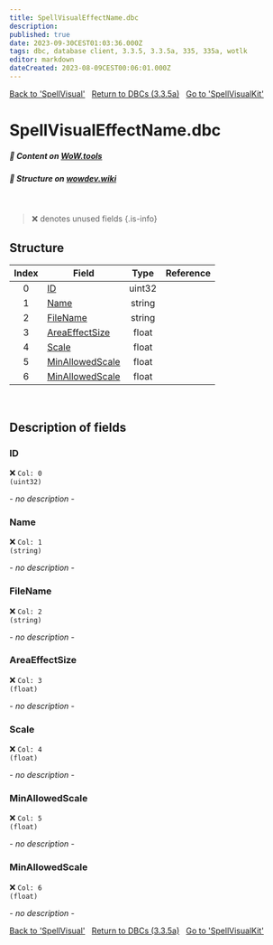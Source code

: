 ```yaml
---
title: SpellVisualEffectName.dbc
description:
published: true
date: 2023-09-30CEST01:03:36.000Z
tags: dbc, database client, 3.3.5, 3.3.5a, 335, 335a, wotlk
editor: markdown
dateCreated: 2023-08-09CEST00:06:01.000Z
---
```

<a href="https://trinitycore.info/files/DBC/335/spellvisual" class="mt-5 v-btn v-btn--depressed v-btn--flat v-btn--outlined theme--light v-size--default darkblue--text text--lighten-3"><span class="v-btn__content"><i aria-hidden="true" class="v-icon notranslate v-icon--left mdi mdi-arrow-left theme--light"></i><span>Back to 'SpellVisual'</span></span></a>&nbsp;&nbsp;&nbsp;<a href="https://trinitycore.info/files/DBC/335/DBC" class="mt-5 v-btn v-btn--depressed v-btn--flat v-btn--outlined theme--light v-size--default darkblue--text text--lighten-3"><span class="v-btn__content"><i aria-hidden="true" class="v-icon notranslate v-icon--left mdi mdi-home-outline theme--light"></i><span>Return to DBCs (3.3.5a)</span></span></a>&nbsp;&nbsp;&nbsp;<a href="https://trinitycore.info/files/DBC/335/spellvisualkit" class="mt-5 v-btn v-btn--depressed v-btn--flat v-btn--outlined theme--light v-size--default darkblue--text text--lighten-3"><span class="v-btn__content"><span>Go to 'SpellVisualKit'</span><i aria-hidden="true" class="v-icon notranslate v-icon--right mdi mdi-arrow-right theme--light"></i></span></a>

# SpellVisualEffectName.dbc
##### :open_book: Content on [WoW.tools](https://wow.tools/dbc/?dbc=spellvisualeffectname&build=3.3.5.12340)
##### :pencil: Structure on [wowdev.wiki](https://wowdev.wiki/DB/SpellVisualEffectName)
&nbsp;

> :x: denotes unused fields
{.is-info}


## Structure

| Index | Field | Type | Reference |
| :---: | --- | :---: | --- |
| 0 | [ID](#id) | uint32 |  |
| 1 | [Name](#name) | string |  |
| 2 | [FileName](#filename) | string |  |
| 3 | [AreaEffectSize](#areaeffectsize) | float |  |
| 4 | [Scale](#scale) | float |  |
| 5 | [MinAllowedScale](#minallowedscale) | float |  |
| 6 | [MinAllowedScale](#minallowedscale) | float |  |
&nbsp;
## Description of fields

### ID
:x: <code>Col: 0 (uint32)</code>

*- no description -*
&nbsp;

### Name
:x: <code>Col: 1 (string)</code>

*- no description -*
&nbsp;

### FileName
:x: <code>Col: 2 (string)</code>

*- no description -*
&nbsp;

### AreaEffectSize
:x: <code>Col: 3 (float)</code>

*- no description -*
&nbsp;

### Scale
:x: <code>Col: 4 (float)</code>

*- no description -*
&nbsp;

### MinAllowedScale
:x: <code>Col: 5 (float)</code>

*- no description -*
&nbsp;

### MinAllowedScale
:x: <code>Col: 6 (float)</code>

*- no description -*
&nbsp;

<a href="https://trinitycore.info/files/DBC/335/spellvisual" class="mt-5 v-btn v-btn--depressed v-btn--flat v-btn--outlined theme--light v-size--default darkblue--text text--lighten-3"><span class="v-btn__content"><i aria-hidden="true" class="v-icon notranslate v-icon--left mdi mdi-arrow-left theme--light"></i><span>Back to 'SpellVisual'</span></span></a>&nbsp;&nbsp;&nbsp;<a href="https://trinitycore.info/files/DBC/335/DBC" class="mt-5 v-btn v-btn--depressed v-btn--flat v-btn--outlined theme--light v-size--default darkblue--text text--lighten-3"><span class="v-btn__content"><i aria-hidden="true" class="v-icon notranslate v-icon--left mdi mdi-home-outline theme--light"></i><span>Return to DBCs (3.3.5a)</span></span></a>&nbsp;&nbsp;&nbsp;<a href="https://trinitycore.info/files/DBC/335/spellvisualkit" class="mt-5 v-btn v-btn--depressed v-btn--flat v-btn--outlined theme--light v-size--default darkblue--text text--lighten-3"><span class="v-btn__content"><span>Go to 'SpellVisualKit'</span><i aria-hidden="true" class="v-icon notranslate v-icon--right mdi mdi-arrow-right theme--light"></i></span></a>

